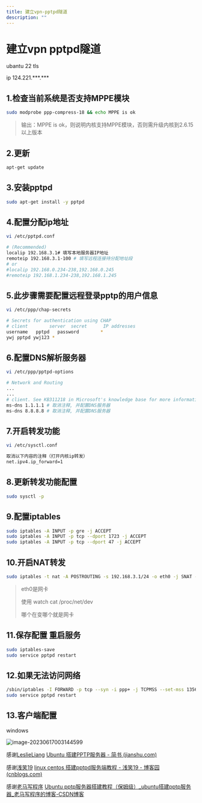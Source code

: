 ```yaml
---
title: 建立vpn-pptpd隧道
description: ""
---
```


# 建立vpn pptpd隧道

ubantu 22 tls

ip 124.221.\*\*\*.\*\*\*



## 1.检查当前系统是否支持MPPE模块

```sh
sudo modprobe ppp-compress-18 && echo MPPE is ok
```

>   输出：MPPE is ok，则说明内核支持MPPE模块，否则需升级内核到2.6.15以上版本

## 2.更新

```sh
apt-get update
```

## 3.安装pptpd

```sh
sudo apt-get install -y pptpd
```

## 4.配置分配ip地址

```sh
vi /etc/pptpd.conf
```

```sh
# (Recommended)
localip 192.168.3.1# 填写本地服务器IP地址
remoteip 192.168.3.1-100 # 填写远程连接待分配地址段
# or
#localip 192.168.0.234-238,192.168.0.245
#remoteip 192.168.1.234-238,192.168.1.245
```



## 5.此步骤需要配置远程登录pptp的用户信息

```sh
vi /etc/ppp/chap-secrets
```

```sh
# Secrets for authentication using CHAP
# client        server  secret      IP addresses
username   pptpd   password        *
ywj pptpd ywj123 *
```



## 6.配置DNS解析服务器

```sh
vi /etc/ppp/pptpd-options
```

```sh
# Network and Routing
...
...
# client. See KB311218 in Microsoft's knowledge base for more information.
ms-dns 1.1.1.1 # 取消注释, 并配置DNS服务器
ms-dns 8.8.8.8 # 取消注释, 并配置DNS服务器
```



## 7.开启转发功能

```sh
vi /etc/sysctl.conf
```

```sh
取消以下内容的注释（打开内核ip转发）
net.ipv4.ip_forward=1
```

## 8.更新转发功能配置

```sh
sudo sysctl -p
```

## 9.配置iptables

```sh
sudo iptables -A INPUT -p gre -j ACCEPT
sudo iptables -A INPUT -p tcp --dport 1723 -j ACCEPT
sudo iptables -A INPUT -p tcp --dport 47 -j ACCEPT
```

## 10.开启NAT转发

```sh
sudo iptables -t nat -A POSTROUTING -s 192.168.3.1/24 -o eth0 -j SNAT --to-source 服务器公网ip
```

>   eth0是网卡
>
>   使用 watch cat /proc/net/dev
>
>   哪个在变哪个就是网卡

## 11.保存配置 重启服务

```sh
sudo iptables-save
sudo service pptpd restart
```

## 12.如果无法访问网络

```sh
/sbin/iptables -I FORWARD -p tcp --syn -i ppp+ -j TCPMSS --set-mss 1356
sudo service pptpd restart
```



## 13.客户端配置

windows

![image-20230617003144599](/image/image-20230617003144599.png)



感谢[LeslieLiang](https://www.jianshu.com/u/dde976b32aba) [Ubuntu 搭建PPTP服务器 - 简书 (jianshu.com)](https://www.jianshu.com/p/c76b93246be1)

感谢[浅笑19](https://www.cnblogs.com/qianxiaoPro/) [linux centos 搭建pptpd服务端教程 - 浅笑19 - 博客园 (cnblogs.com)](https://www.cnblogs.com/qianxiaoPro/p/14858439.html)

感谢[老马写程序](https://blog.csdn.net/weixin_45327082) [Ubuntu pptp服务器搭建教程（保姆级）_ubuntu搭建pptp服务器_老马写程序的博客-CSDN博客](https://blog.csdn.net/weixin_45327082/article/details/121938579)